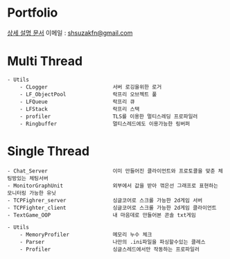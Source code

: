 # Portfolio

[상세 설명 문서](https://bit.ly/3xhkt98)
이메일 : shsuzakfn@gmail.com

# Multi Thread

    - Utils
        - CLogger                     서버 로깅을위한 로거
        - LF_ObjectPool               락프리 오브젝트 풀
        - LFQueue                     락프리 큐
        - LFStack                     락프리 스택
        - profiler                    TLS를 이용한 멀티스레딩 프로파일러
        - Ringbuffer                  멀티스레드에도 이용가능한 링버퍼


# Single Thread

    - Chat_Server                     이미 만들어진 클라이언트와 프로토콜을 맞춘 체팅방있는 체팅서버
    - MonitorGraphUnit                외부에서 값을 받아 꺾은선 그래프로 표현하는 모니터링 가능한 유닛
    - TCPFighrer_server               싱글코어로 스크롤 가능한 2d게임 서버
    - TCPFighter_client               싱글코어로 스크롤 가능한 2d게임 클라이언트
    - TextGame_OOP                    내 마음데로 만들어본 콘솔 txt게임

    - Utils
        - MemoryProfiler              메모리 누수 체크
        - Parser                      나만의 .ini파일을 파싱할수있는 클레스
        - Profiler                    싱글스레드에서만 작동하는 프로파일러
